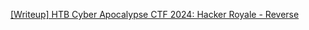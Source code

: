 [\[Writeup\] HTB Cyber Apocalypse CTF 2024: Hacker Royale - Reverse](https://hitori1403.notion.site/Writeup-HTB-Cyber-Apocalypse-CTF-2024-Hacker-Royale-Reverse-945a2906689847189337982487e83815)
